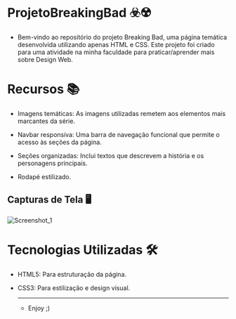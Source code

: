 # ProjetoBreakingBad ☣️☢️

- Bem-vindo ao repositório do projeto Breaking Bad, uma página temática desenvolvida utilizando apenas HTML e CSS. Este projeto foi criado para uma atividade na minha faculdade para praticar/aprender mais sobre Design Web.

# Recursos 📚

- Imagens temáticas: As imagens utilizadas remetem aos elementos mais marcantes da série.

- Navbar responsiva: Uma barra de navegação funcional que permite o acesso às seções da página.

- Seções organizadas: Inclui textos que descrevem a história e os personagens principais.

- Rodapé estilizado.

## Capturas de Tela 🖥️



![Screenshot_1](https://github.com/user-attachments/assets/669e3c73-4a90-4ad7-82d4-997e2629056e)



# Tecnologias Utilizadas 🛠️

- HTML5: Para estruturação da página.

- CSS3: Para estilização e design visual.

  ***

  - Enjoy ;)
